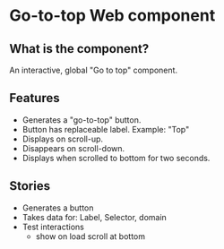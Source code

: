 # Go-to-top Web component

## What is the component?
An interactive, global "Go to top" component.

## Features
* Generates a "go-to-top" button.
* Button has replaceable label. Example: "Top" 
* Displays on scroll-up.
* Disappears on scroll-down.
* Displays when scrolled to bottom for two seconds.

## Stories
* Generates a button
* Takes data for: Label, Selector, domain
* Test interactions
    * show on load scroll at bottom 

